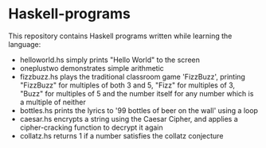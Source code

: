 # Haskell-programs

This repository contains Haskell programs written while learning the language:
* helloworld.hs simply prints "Hello World" to the screen
* oneplustwo demonstrates simple arithmetic
* fizzbuzz.hs plays the traditional classroom game 'FizzBuzz', printing "FizzBuzz" for multiples of both 3 and 5, "Fizz" for multiples of 3, "Buzz" for multiples of 5 and the number itself for any number which is a multiple of neither
* bottles.hs prints the lyrics to '99 bottles of beer on the wall' using a loop
* caesar.hs encrypts a string using the Caesar Cipher, and applies a cipher-cracking function to decrypt it again
* collatz.hs returns 1 if a number satisfies the collatz conjecture
